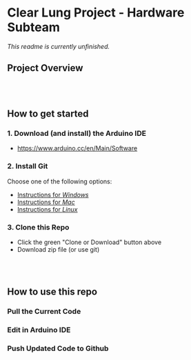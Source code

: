 # Clear Lung Project - Hardware Subteam
*This readme is currently unfinished.*
<br>
## Project Overview

<br><br>
## How to get started
### 1. Download (and install) the Arduino IDE
- https://www.arduino.cc/en/Main/Software
### 2. Install Git
Choose one of the following options:
- [Instructions for *Windows*](https://gist.github.com/derhuerst/1b15ff4652a867391f03#file-linux-md)
- [Instructions for *Mac*](https://gist.github.com/derhuerst/1b15ff4652a867391f03#file-mac-md)
- [Instructions for *Linux*](https://gist.github.com/derhuerst/1b15ff4652a867391f03#file-linux-md)
### 3. Clone this Repo
- Click the green "Clone or Download" button above
- Download zip file (or use git)

<br><br>
## How to use this repo
### Pull the Current Code

### Edit in Arduino IDE

### Push Updated Code to Github





